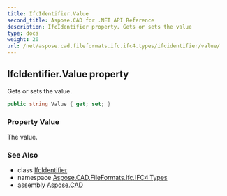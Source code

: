```yaml
---
title: IfcIdentifier.Value
second_title: Aspose.CAD for .NET API Reference
description: IfcIdentifier property. Gets or sets the value
type: docs
weight: 20
url: /net/aspose.cad.fileformats.ifc.ifc4.types/ifcidentifier/value/
---
```

## IfcIdentifier.Value property

Gets or sets the value.

```csharp
public string Value { get; set; }
```

### Property Value

The value.

### See Also

* class [IfcIdentifier](../)
* namespace [Aspose.CAD.FileFormats.Ifc.IFC4.Types](../../ifcidentifier/)
* assembly [Aspose.CAD](../../../)


